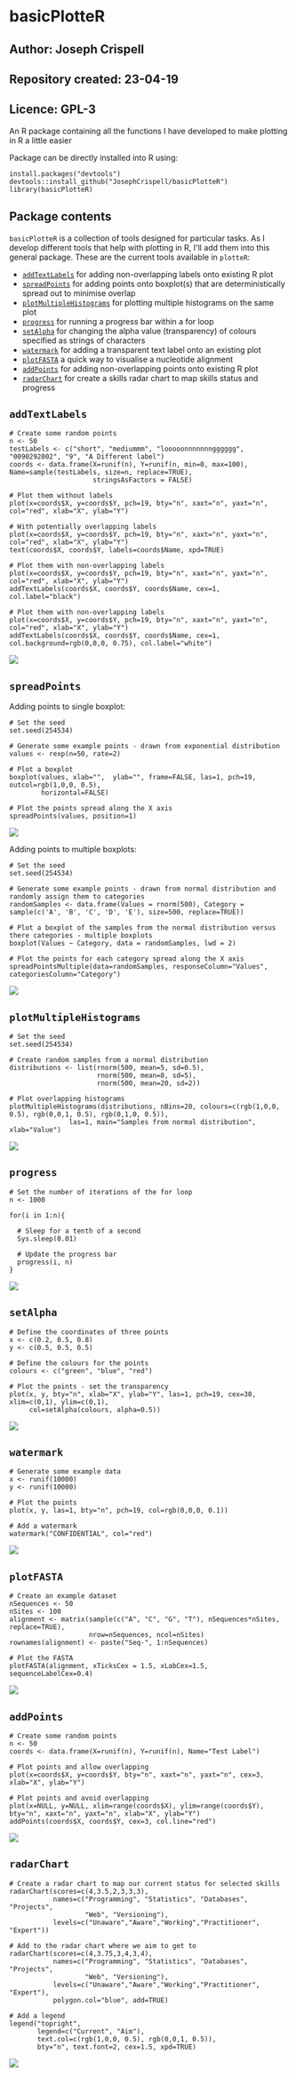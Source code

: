 # basicPlotteR
## Author: Joseph Crispell
## Repository created: 23-04-19
## Licence: GPL-3
An R package containing all the functions I have developed to make plotting in R a little easier

Package can be directly installed into R using:
```
install.packages("devtools")
devtools::install_github("JosephCrispell/basicPlotteR")
library(basicPlotteR)
```

## Package contents
`basicPlotteR` is a collection of tools designed for particular tasks. As I develop different tools that help with plotting in R, I'll add them into this general package. These are the current tools available in `plotteR`:
- [`addTextLabels`](#addtextlabels) for adding non-overlapping labels onto existing R plot
- [`spreadPoints`](#spreadpoints) for adding points onto boxplot(s) that are deterministically spread out to minimise overlap
- [`plotMultipleHistograms`](#plotmultiplehistograms) for plotting multiple histograms on the same plot
- [`progress`](#progress) for running a progress bar within a for loop
- [`setAlpha`](#setalpha) for changing the alpha value (transparency) of colours specified as strings of characters
- [`watermark`](#watermark) for adding a transparent text label onto an existing plot
- [`plotFASTA`](#plotfasta) a quick way to visualise a nucleotide alignment
- [`addPoints`](#addpoints) for adding non-overlapping points onto existing R plot
- [`radarChart`](#radarchart) for create a skills radar chart to map skills status and progress

## `addTextLabels`
```
# Create some random points
n <- 50
testLabels <- c("short", "mediummm", "looooonnnnnnngggggg", "0090292002", "9", "A Different label")
coords <- data.frame(X=runif(n), Y=runif(n, min=0, max=100), Name=sample(testLabels, size=n, replace=TRUE),
                     stringsAsFactors = FALSE)

# Plot them without labels
plot(x=coords$X, y=coords$Y, pch=19, bty="n", xaxt="n", yaxt="n", col="red", xlab="X", ylab="Y")

# With potentially overlapping labels
plot(x=coords$X, y=coords$Y, pch=19, bty="n", xaxt="n", yaxt="n", col="red", xlab="X", ylab="Y")
text(coords$X, coords$Y, labels=coords$Name, xpd=TRUE)

# Plot them with non-overlapping labels
plot(x=coords$X, y=coords$Y, pch=19, bty="n", xaxt="n", yaxt="n", col="red", xlab="X", ylab="Y")
addTextLabels(coords$X, coords$Y, coords$Name, cex=1, col.label="black")

# Plot them with non-overlapping labels
plot(x=coords$X, y=coords$Y, pch=19, bty="n", xaxt="n", yaxt="n", col="red", xlab="X", ylab="Y")
addTextLabels(coords$X, coords$Y, coords$Name, cex=1, col.background=rgb(0,0,0, 0.75), col.label="white")
```

![](ExampleImages/addTextLabels.gif)

## `spreadPoints`
Adding points to single boxplot:
```
# Set the seed
set.seed(254534)

# Generate some example points - drawn from exponential distribution
values <- rexp(n=50, rate=2)
 
# Plot a boxplot
boxplot(values, xlab="",  ylab="", frame=FALSE, las=1, pch=19, outcol=rgb(1,0,0, 0.5),
        horizontal=FALSE)
        
# Plot the points spread along the X axis
spreadPoints(values, position=1)
```

![](ExampleImages/spreadPoints_1.png)

Adding points to multiple boxplots:
```
# Set the seed
set.seed(254534)

# Generate some example points - drawn from normal distribution and randomly assign them to categories
randomSamples <- data.frame(Values = rnorm(500), Category = sample(c('A', 'B', 'C', 'D', 'E'), size=500, replace=TRUE))
 
# Plot a boxplot of the samples from the normal distribution versus there categories - multiple boxplots
boxplot(Values ~ Category, data = randomSamples, lwd = 2)
 
# Plot the points for each category spread along the X axis
spreadPointsMultiple(data=randomSamples, responseColumn="Values", categoriesColumn="Category")
```

![](ExampleImages/spreadPoints_2.png)

## `plotMultipleHistograms`
```
# Set the seed
set.seed(254534)

# Create random samples from a normal distribution
distributions <- list(rnorm(500, mean=5, sd=0.5), 
                      rnorm(500, mean=8, sd=5), 
                      rnorm(500, mean=20, sd=2))

# Plot overlapping histograms
plotMultipleHistograms(distributions, nBins=20, colours=c(rgb(1,0,0, 0.5), rgb(0,0,1, 0.5), rgb(0,1,0, 0.5)), 
		       las=1, main="Samples from normal distribution", xlab="Value")
```

![](ExampleImages/plotMultipleHistograms.png)

## `progress`
```
# Set the number of iterations of the for loop
n <- 1000

for(i in 1:n){
  
  # Sleep for a tenth of a second
  Sys.sleep(0.01)
  
  # Update the progress bar
  progress(i, n)
}
```

![](ExampleImages/progress.gif)

## `setAlpha`
```
# Define the coordinates of three points
x <- c(0.2, 0.5, 0.8)
y <- c(0.5, 0.5, 0.5)

# Define the colours for the points
colours <- c("green", "blue", "red")

# Plot the points - set the transparency
plot(x, y, bty="n", xlab="X", ylab="Y", las=1, pch=19, cex=30, xlim=c(0,1), ylim=c(0,1), 
     col=setAlpha(colours, alpha=0.5))
```

![](ExampleImages/setAlpha.png)

## `watermark`
```
# Generate some example data
x <- runif(10000)
y <- runif(10000)
 
# Plot the points
plot(x, y, las=1, bty="n", pch=19, col=rgb(0,0,0, 0.1))
 
# Add a watermark
watermark("CONFIDENTIAL", col="red")
```

![](ExampleImages/watermark.png)

## `plotFASTA`
```
# Create an example dataset
nSequences <- 50
nSites <- 100
alignment <- matrix(sample(c("A", "C", "G", "T"), nSequences*nSites, replace=TRUE),
                    nrow=nSequences, ncol=nSites)
rownames(alignment) <- paste("Seq-", 1:nSequences)

# Plot the FASTA
plotFASTA(alignment, xTicksCex = 1.5, xLabCex=1.5, sequenceLabelCex=0.4)
```

![](ExampleImages/plotFasta.png)

## `addPoints`
```
# Create some random points
n <- 50
coords <- data.frame(X=runif(n), Y=runif(n), Name="Test Label")

# Plot points and allow overlapping
plot(x=coords$X, y=coords$Y, bty="n", xaxt="n", yaxt="n", cex=3, xlab="X", ylab="Y")

# Plot points and avoid overlapping
plot(x=NULL, y=NULL, xlim=range(coords$X), ylim=range(coords$Y), bty="n", xaxt="n", yaxt="n", xlab="X", ylab="Y")
addPoints(coords$X, coords$Y, cex=3, col.line="red")
```

![](ExampleImages/addPoints.gif)

## `radarChart`
```
# Create a radar chart to map our current status for selected skills
radarChart(scores=c(4,3.5,2,3,3,3), 
           names=c("Programming", "Statistics", "Databases", "Projects",
                   "Web", "Versioning"),
           levels=c("Unaware","Aware","Working","Practitioner", "Expert"))

# Add to the radar chart where we aim to get to
radarChart(scores=c(4,3.75,3,4,3,4), 
           names=c("Programming", "Statistics", "Databases", "Projects",
                   "Web", "Versioning"),
           levels=c("Unaware","Aware","Working","Practitioner", "Expert"),
           polygon.col="blue", add=TRUE)

# Add a legend
legend("topright", 
       legend=c("Current", "Aim"), 
       text.col=c(rgb(1,0,0, 0.5), rgb(0,0,1, 0.5)), 
       bty="n", text.font=2, cex=1.5, xpd=TRUE)
```

![](ExampleImages/radarChart.png)
